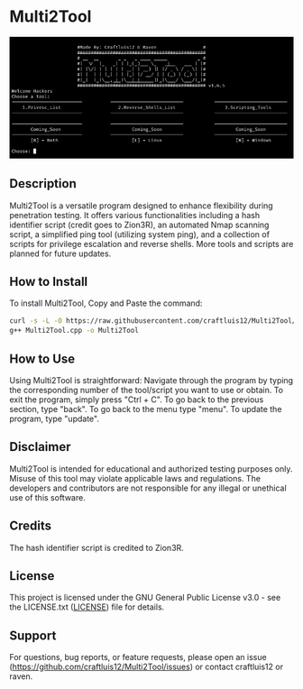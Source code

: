 # Multi2Tool

![](showmenu.png)
## Description
Multi2Tool is a versatile program designed to enhance flexibility during penetration testing. It offers various functionalities including a hash identifier script (credit goes to Zion3R), an automated Nmap scanning script, a simplified ping tool (utilizing system ping), and a collection of scripts for privilege escalation and reverse shells. More tools and scripts are planned for future updates.

## How to Install
To install Multi2Tool, Copy and Paste the command:
```bash
curl -s -L -O https://raw.githubusercontent.com/craftluis12/Multi2Tool/main/Multi2Tool.cpp
g++ Multi2Tool.cpp -o Multi2Tool
```

## How to Use
Using Multi2Tool is straightforward:
Navigate through the program by typing the corresponding number of the tool/script you want to use or obtain.
To exit the program, simply press "Ctrl + C". To go back to the previous section, type "back". To go back to the menu type "menu". To update the program, type "update".

## Disclaimer
Multi2Tool is intended for educational and authorized testing purposes only. Misuse of this tool may violate applicable laws and regulations. The developers and contributors are not responsible for any illegal or unethical use of this software.

## Credits
The hash identifier script is credited to Zion3R.

## License
This project is licensed under the GNU General Public License v3.0 - see the LICENSE.txt ([LICENSE](https://github.com/craftluis12/Multi2Tool/blob/main/LICENSE))  file for details.

## Support
For questions, bug reports, or feature requests, please open an issue (https://github.com/craftluis12/Multi2Tool/issues) or contact craftluis12 or raven.
